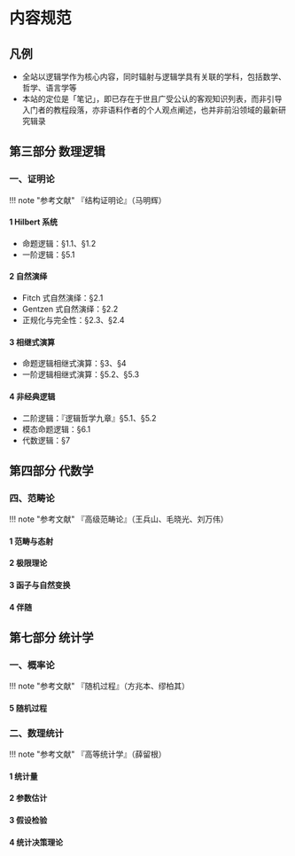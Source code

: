 # 内容规范

## 凡例
- 全站以逻辑学作为核心内容，同时辐射与逻辑学具有关联的学科，包括数学、哲学、语言学等
- 本站的定位是「笔记」，即已存在于世且广受公认的客观知识列表，而非引导入门者的教程段落，亦非语料作者的个人观点阐述，也并非前沿领域的最新研究辑录

## 第三部分 数理逻辑
### 一、证明论

!!! note "参考文献"
    『结构证明论』（马明辉）

#### 1 Hilbert 系统
- 命题逻辑：§1.1、§1.2
- 一阶逻辑：§5.1

#### 2 自然演绎
- Fitch 式自然演绎：§2.1
- Gentzen 式自然演绎：§2.2
- 正规化与完全性：§2.3、§2.4

#### 3 相继式演算
- 命题逻辑相继式演算：§3、§4
- 一阶逻辑相继式演算：§5.2、§5.3

#### 4 非经典逻辑
- 二阶逻辑：『逻辑哲学九章』§5.1、§5.2
- 模态命题逻辑：§6.1
- 代数逻辑：§7

## 第四部分 代数学
### 四、范畴论

!!! note "参考文献"
    『高级范畴论』（王兵山、毛晓光、刘万伟）

#### 1 范畴与态射

#### 2 极限理论

#### 3 函子与自然变换

#### 4 伴随

## 第七部分 统计学
### 一、概率论

!!! note "参考文献"
    『随机过程』（方兆本、缪柏其）

#### 5 随机过程

### 二、数理统计

!!! note "参考文献"
    『高等统计学』（薛留根）

#### 1 统计量

#### 2 参数估计

#### 3 假设检验

#### 4 统计决策理论
